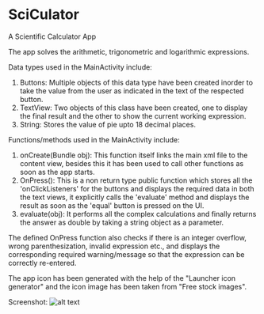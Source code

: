 # SciCulator
A Scientific Calculator App

The app solves the arithmetic, trigonometric and logarithmic expressions.

Data types used in the MainActivity include:
1. Buttons: Multiple objects of this data type have been created inorder to take the value from the user as indicated in the text of the respected button.
2. TextView: Two objects of this class have been created, one to display the final result and the other to show the current working expression.
3. String: Stores the value of pie upto 18 decimal places.

Functions/methods used in the MainActivity include:                                                                              
1. onCreate(Bundle obj): This function itself links the main xml file to the content view, besides this it has been used to call other functions as soon as the app starts.
2. OnPress(): This is a non return type public function which stores all the 'onClickListeners' for the buttons and displays the required data in both the text views, it explicitly calls the 'evaluate' method and displays the result as soon as the 'equal' button is pressed on the UI.
3. evaluate(obj): It performs all the complex calculations and finally returns the answer as double by taking a string object as a parameter.

The defined OnPress function also checks if there is an integer overflow, wrong parenthesization, invalid expression etc., and displays the corresponding required warning/message so that the expression can be correctly re-entered.

The app icon has been generated with the help of the "Launcher icon generator" and the icon image has been taken from "Free stock images".

Screenshot:
![alt text](https://ibb.co/3s9CPyz)

